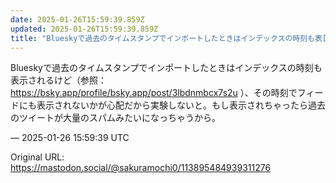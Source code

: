 ```yaml
---
date: 2025-01-26T15:59:39.859Z
updated: 2025-01-26T15:59:39.859Z
title: "Blueskyで過去のタイムスタンプでインポートしたときはインデックスの時刻も表[...]"
---
```


<p>Blueskyで過去のタイムスタンプでインポートしたときはインデックスの時刻も表示されるけど（参照：<a href="https://bsky.app/profile/bsky.app/post/3lbdnmbcx7s2u" target="_blank" rel="nofollow noopener" translate="no"><span class="invisible">https://</span><span class="ellipsis">bsky.app/profile/bsky.app/post</span><span class="invisible">/3lbdnmbcx7s2u</span></a> ）、その時刻でフィードにも表示されないかが心配だから実験しないと。もし表示されちゃったら過去のツイートが大量のスパムみたいになっちゃうから。</p>

&mdash; 2025-01-26 15:59:39 UTC

Original URL: https://mastodon.social/@sakuramochi0/113895484939311276
